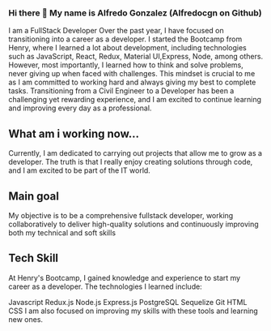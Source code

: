 ### Hi there 👋 My name is Alfredo Gonzalez (Alfredocgn on Github)
 
I am a FullStack Developer 
Over the past year, I have focused on transitioning into a career as a developer. I started the Bootcamp from Henry, where I learned a lot about development, including technologies such as JavaScript, React, Redux, Material UI,Express, Node, among others. However, most importantly, I learned how to think and solve problems, never giving up when faced with challenges. This mindset is crucial to me as I am committed to working hard and always giving my best to complete tasks. Transitioning from a Civil Engineer to a Developer has been a challenging yet rewarding experience, and I am excited to continue learning and improving every day as a professional.

## What am i working now...
Currently, I am dedicated to carrying out projects that allow me to grow as a developer. The truth is that I really enjoy creating solutions through code, and I am excited to be part of the IT world.

## Main goal
My objective is to be a comprehensive fullstack developer, working collaboratively to deliver high-quality solutions and continuously improving both my technical and soft skills

## Tech Skill
At Henry's Bootcamp, I gained knowledge and experience to start my career as a developer. The technologies I learned include:

Javascript
Redux.js
Node.js
Express.js
PostgreSQL
Sequelize
Git
HTML
CSS
I am also focused on improving my skills with these tools and learning new ones.
